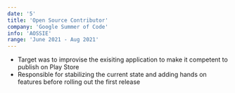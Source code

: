 ```yaml
---
date: '5'
title: 'Open Source Contributor'
company: 'Google Summer of Code'
info: 'AOSSIE'
range: 'June 2021 - Aug 2021'
---
```


- Target was to improvise the exisiting application to make it competent to publish on Play Store
- Responsible for stabilizing the current state and adding hands on features before rolling out the first release
